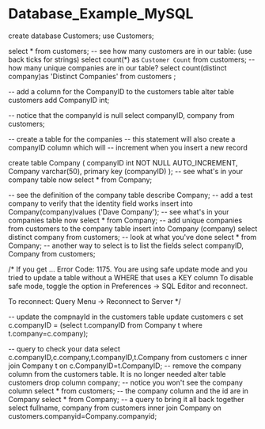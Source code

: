 # Database_Example_MySQL


create database Customers;
use Customers;

select * from customers;
-- see how many customers are in our table: (use back ticks for strings)
select count(*) as `Customer Count` from customers;
-- how many unique companies are in our table?
select count(distinct company)as 'Distinct Companies' from customers ;

-- add a column for the CompanyID to the customers table
alter table customers add CompanyID int;

-- notice that the companyId is null
select companyID, company from customers;

-- create a table for the companies
-- this statement will also create a companyID column which will
-- increment when you insert a new record

create table Company (
companyID int NOT NULL AUTO_INCREMENT,
Company varchar(50),
primary key (companyID)
);
-- see what's in your company table now
select * from Company;

-- see the definition of the company table
describe Company;
-- add a test company to verify that the identity field works
insert into Company(company)values ('Dave Company');
-- see what's in your companies table now
select * from Company;
-- add unique companies from customers to the company table
insert into Company (company) select distinct company from customers;
-- look at what you've done
select * from Company;
-- another way to select is to list the fields
select companyID, Company from customers;

/*
If you get ...
Error Code: 1175. You are using safe update mode and you tried 
to update a table without a WHERE that uses a KEY column 
To disable safe mode, toggle the option in 
Preferences -> SQL Editor and reconnect.

To reconnect: Query Menu -> Reconnect to Server
*/

-- update the compnayId in the customers table
update customers c set c.companyID = (select t.companyID from
Company t where t.company=c.company);

-- query to check your data
select c.companyID,c.company,t.companyID,t.Company from
customers c inner join Company t on c.CompanyID=t.CompanyID;
-- remove the company column from the customers table. It is no longer needed
alter table customers drop column company;
-- notice you won't see the company column
select * from customers;
-- the company column and the id are in Company
select * from Company;
-- a query to bring it all back together
select fullname, company from customers 
inner join Company on 
customers.companyid=Company.companyid;

